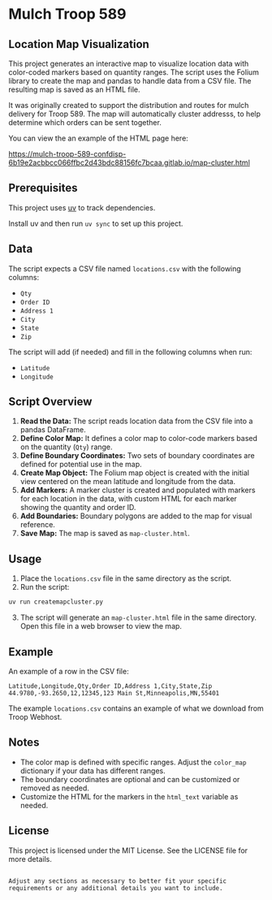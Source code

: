 # Mulch Troop 589
## Location Map Visualization

This project generates an interactive map to visualize location data with color-coded markers based on quantity ranges. The script uses the Folium library to create the map and pandas to handle data from a CSV file. The resulting map is saved as an HTML file.

It was originally created to support the distribution and routes for mulch delivery for Troop 589. The map will automatically cluster addresss, to help determine which orders can be sent together. 

You can view the an example of the HTML page here:

https://mulch-troop-589-confdisp-6b19e2acbbcc066ffbc2d43bdc88156fc7bcaa.gitlab.io/map-cluster.html


## Prerequisites

This project uses [uv](https://docs.astral.sh/uv/) to track dependencies.

Install uv and then run `uv sync` to set up this project.

## Data

The script expects a CSV file named `locations.csv` with the following columns:

- `Qty`
- `Order ID`
- `Address 1`
- `City`
- `State`
- `Zip`

The script will add (if needed) and fill in the following columns when run:

- `Latitude`
- `Longitude`

## Script Overview

1. **Read the Data:** The script reads location data from the CSV file into a pandas DataFrame.
2. **Define Color Map:** It defines a color map to color-code markers based on the quantity (`Qty`) range.
3. **Define Boundary Coordinates:** Two sets of boundary coordinates are defined for potential use in the map.
4. **Create Map Object:** The Folium map object is created with the initial view centered on the mean latitude and longitude from the data.
5. **Add Markers:** A marker cluster is created and populated with markers for each location in the data, with custom HTML for each marker showing the quantity and order ID.
6. **Add Boundaries:** Boundary polygons are added to the map for visual reference.
7. **Save Map:** The map is saved as `map-cluster.html`.

## Usage

1. Place the `locations.csv` file in the same directory as the script.
2. Run the script:

```bash
uv run createmapcluster.py
```

3. The script will generate an `map-cluster.html` file in the same directory. Open this file in a web browser to view the map.

## Example

An example of a row in the CSV file:

```csv
Latitude,Longitude,Qty,Order ID,Address 1,City,State,Zip
44.9780,-93.2650,12,12345,123 Main St,Minneapolis,MN,55401
```

The example `locations.csv` contains an example of what we download from Troop Webhost. 

## Notes

- The color map is defined with specific ranges. Adjust the `color_map` dictionary if your data has different ranges.
- The boundary coordinates are optional and can be customized or removed as needed.
- Customize the HTML for the markers in the `html_text` variable as needed.

## License

This project is licensed under the MIT License. See the LICENSE file for more details.
```

Adjust any sections as necessary to better fit your specific requirements or any additional details you want to include.

